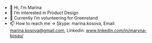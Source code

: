 - 👋 Hi, I’m Marina
- 👀 I’m interested in Product Design
- 🌱 Currently I’m volunteering for Greenstand
- 📫 How to reach me -> Skype: marina.kosova, Email: marina.kosova@gmail.com, Linkedin: www.linkedin.com/in/maryna-kosau/
